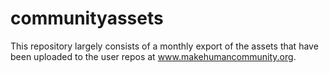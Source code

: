 # communityassets
This repository largely consists of a monthly export of the assets that have been uploaded to the user repos at www.makehumancommunity.org.
